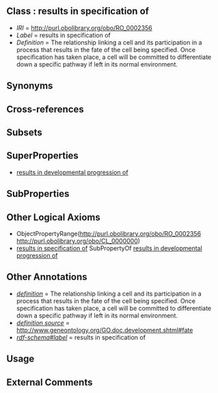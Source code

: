 
## Class : results in specification of

 * *IRI* = http://purl.obolibrary.org/obo/RO_0002356
 * *Label* = results in specification of
 * *Definition* = The relationship linking a cell and its participation in a process that results in the fate of the cell being specified. Once specification has taken place, a cell will be committed to differentiate down a specific pathway if left in its normal environment. 

## Synonyms


## Cross-references


## Subsets


## SuperProperties

 * [results in developmental progression of](../../RO/95/RO_0002295.md)

## SubProperties


## Other Logical Axioms

 * ObjectPropertyRange(<http://purl.obolibrary.org/obo/RO_0002356> <http://purl.obolibrary.org/obo/CL_0000000>)
 * [results in specification of](../../RO/56/RO_0002356.md) SubPropertyOf [results in developmental progression of](../../RO/95/RO_0002295.md)

## Other Annotations

 * *[definition](../../IAO/15/IAO_0000115.md)* = The relationship linking a cell and its participation in a process that results in the fate of the cell being specified. Once specification has taken place, a cell will be committed to differentiate down a specific pathway if left in its normal environment. 
 * *[definition source](../../IAO/19/IAO_0000119.md)* = http://www.geneontology.org/GO.doc.development.shtml#fate
 * *[rdf-schema#label](../../el/rdf-schema#label.md)* = results in specification of

## Usage


## External Comments

